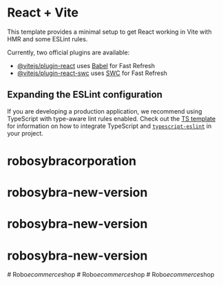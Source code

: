 # React + Vite

This template provides a minimal setup to get React working in Vite with HMR and some ESLint rules.

Currently, two official plugins are available:

- [@vitejs/plugin-react](https://github.com/vitejs/vite-plugin-react/blob/main/packages/plugin-react) uses [Babel](https://babeljs.io/) for Fast Refresh
- [@vitejs/plugin-react-swc](https://github.com/vitejs/vite-plugin-react/blob/main/packages/plugin-react-swc) uses [SWC](https://swc.rs/) for Fast Refresh

## Expanding the ESLint configuration

If you are developing a production application, we recommend using TypeScript with type-aware lint rules enabled. Check out the [TS template](https://github.com/vitejs/vite/tree/main/packages/create-vite/template-react-ts) for information on how to integrate TypeScript and [`typescript-eslint`](https://typescript-eslint.io) in your project.
# robosybracorporation
# robosybra-new-version
# robosybra-new-version
# robosybra-new-version
#   R o b o _ e c o m m e r c e _ s h o p  
 #   R o b o _ e c o m m e r c e _ s h o p  
 #   R o b o _ e c o m m e r c e _ s h o p  
 